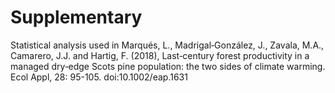# Supplementary

Statistical analysis used in Marqués, L., Madrigal‐González, J., Zavala, M.A., Camarero, J.J. and Hartig, F. (2018), Last‐century forest productivity in a managed dry‐edge Scots pine population: the two sides of climate warming. Ecol Appl, 28: 95-105. doi:10.1002/eap.1631
